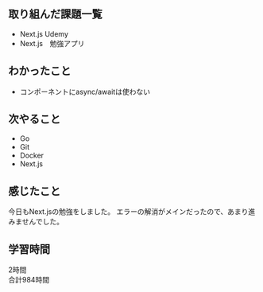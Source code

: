 ## 取り組んだ課題一覧
- Next.js Udemy
- Next.js　勉強アプリ

## わかったこと
- コンポーネントにasync/awaitは使わない

## 次やること
- Go
- Git
- Docker
- Next.js

## 感じたこと
今日もNext.jsの勉強をしました。
エラーの解消がメインだったので、あまり進みませんでした。

## 学習時間
2時間<br />
合計984時間

